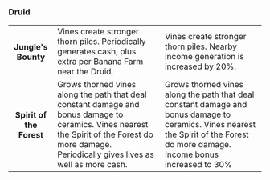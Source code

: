 ### Druid


<table>
   <tr>
    <td align='center'>
       <h4>Jungle's Bounty</h4>
    </td>
    <td>
       Vines create stronger thorn piles. Periodically generates cash, plus extra per Banana Farm near the Druid.
    </td>
    <td>
       Vines create stronger thorn piles. Nearby income generation is increased by 20%.
    </td>
</tr><tr>
    <td align='center'>
       <h4>Spirit of the Forest</h4>
    </td>
    <td>
       Grows thorned vines along the path that deal constant damage and bonus damage to ceramics. Vines nearest the Spirit of the Forest do more damage. Periodically gives lives as well as more cash.
    </td>
    <td>
       Grows thorned vines along the path that deal constant damage and bonus damage to ceramics. Vines nearest the Spirit of the Forest do more damage. Income bonus increased to 30%
    </td>
</tr>
</table>